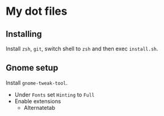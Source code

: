# My dot files

## Installing

Install `zsh`, `git`, switch shell to `zsh` and then exec `install.sh`.

## Gnome setup

Install `gnome-tweak-tool`.

- Under `Fonts` set `Hinting` to `Full`
- Enable extensions
  - Alternatetab

